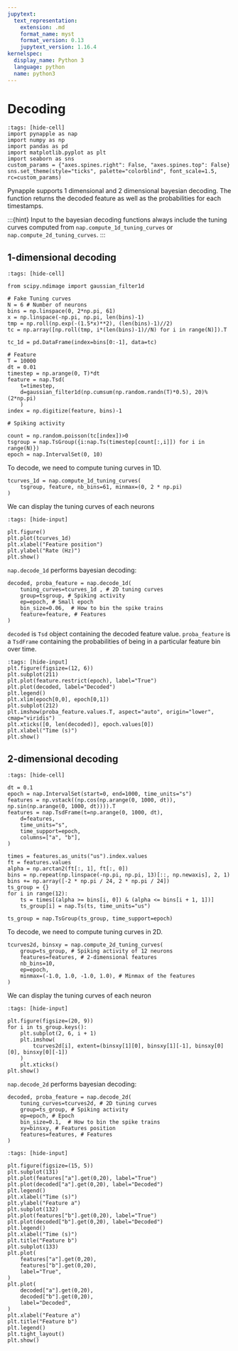 ```yaml
---
jupytext:
  text_representation:
    extension: .md
    format_name: myst
    format_version: 0.13
    jupytext_version: 1.16.4
kernelspec:
  display_name: Python 3
  language: python
  name: python3
---
```


# Decoding

```{code-cell} ipython3
:tags: [hide-cell]
import pynapple as nap
import numpy as np
import pandas as pd
import matplotlib.pyplot as plt
import seaborn as sns
custom_params = {"axes.spines.right": False, "axes.spines.top": False}
sns.set_theme(style="ticks", palette="colorblind", font_scale=1.5, rc=custom_params)
```
Pynapple supports 1 dimensional and 2 dimensional bayesian decoding. The function returns the decoded feature as well as the probabilities for each timestamps. 


:::{hint}
Input to the bayesian decoding functions always include the tuning curves computed from `nap.compute_1d_tuning_curves` or `nap.compute_2d_tuning_curves`.
:::

## 1-dimensional decoding

```{code-cell} ipython3
:tags: [hide-cell]

from scipy.ndimage import gaussian_filter1d

# Fake Tuning curves
N = 6 # Number of neurons
bins = np.linspace(0, 2*np.pi, 61)
x = np.linspace(-np.pi, np.pi, len(bins)-1)
tmp = np.roll(np.exp(-(1.5*x)**2), (len(bins)-1)//2)
tc = np.array([np.roll(tmp, i*(len(bins)-1)//N) for i in range(N)]).T

tc_1d = pd.DataFrame(index=bins[0:-1], data=tc)

# Feature
T = 10000
dt = 0.01
timestep = np.arange(0, T)*dt
feature = nap.Tsd(
    t=timestep,
    d=gaussian_filter1d(np.cumsum(np.random.randn(T)*0.5), 20)%(2*np.pi)
    )
index = np.digitize(feature, bins)-1

# Spiking activity

count = np.random.poisson(tc[index])>0
tsgroup = nap.TsGroup({i:nap.Ts(timestep[count[:,i]]) for i in range(N)})
epoch = nap.IntervalSet(0, 10)
```

To decode, we need to compute tuning curves in 1D.

```{code-cell} ipython3
tcurves_1d = nap.compute_1d_tuning_curves(
    tsgroup, feature, nb_bins=61, minmax=(0, 2 * np.pi)
)
```

We can display the tuning curves of each neurons

```{code-cell} 
:tags: [hide-input]

plt.figure()
plt.plot(tcurves_1d)
plt.xlabel("Feature position")
plt.ylabel("Rate (Hz)")
plt.show()
```

`nap.decode_1d` performs bayesian decoding:


```{code-cell} ipython3
decoded, proba_feature = nap.decode_1d(
    tuning_curves=tcurves_1d , # 2D tuning curves
    group=tsgroup, # Spiking activity
    ep=epoch, # Small epoch
    bin_size=0.06,  # How to bin the spike trains
    feature=feature, # Features
)
```

`decoded` is `Tsd` object containing the decoded feature value. `proba_feature` is a `TsdFrame` containing the probabilities of being in a particular feature bin over time.

```{code-cell} ipython3
:tags: [hide-input]
plt.figure(figsize=(12, 6))
plt.subplot(211)
plt.plot(feature.restrict(epoch), label="True")
plt.plot(decoded, label="Decoded")
plt.legend()
plt.xlim(epoch[0,0], epoch[0,1])
plt.subplot(212)
plt.imshow(proba_feature.values.T, aspect="auto", origin="lower", cmap="viridis")
plt.xticks([0, len(decoded)], epoch.values[0])
plt.xlabel("Time (s)")
plt.show()

```


## 2-dimensional decoding

```{code-cell} ipython3
:tags: [hide-cell]

dt = 0.1
epoch = nap.IntervalSet(start=0, end=1000, time_units="s")
features = np.vstack((np.cos(np.arange(0, 1000, dt)), np.sin(np.arange(0, 1000, dt)))).T
features = nap.TsdFrame(t=np.arange(0, 1000, dt),
    d=features,
    time_units="s",
    time_support=epoch,
    columns=["a", "b"],
)

times = features.as_units("us").index.values
ft = features.values
alpha = np.arctan2(ft[:, 1], ft[:, 0])
bins = np.repeat(np.linspace(-np.pi, np.pi, 13)[::, np.newaxis], 2, 1)
bins += np.array([-2 * np.pi / 24, 2 * np.pi / 24])
ts_group = {}
for i in range(12):
    ts = times[(alpha >= bins[i, 0]) & (alpha <= bins[i + 1, 1])]
    ts_group[i] = nap.Ts(ts, time_units="us")

ts_group = nap.TsGroup(ts_group, time_support=epoch)

```

To decode, we need to compute tuning curves in 2D.


```{code-cell} ipython3
tcurves2d, binsxy = nap.compute_2d_tuning_curves(
    group=ts_group, # Spiking activity of 12 neurons
    features=features, # 2-dimensional features
    nb_bins=10,
    ep=epoch,
    minmax=(-1.0, 1.0, -1.0, 1.0), # Minmax of the features
)
```

We can display the tuning curves of each neuron

```{code-cell} 
:tags: [hide-input]

plt.figure(figsize=(20, 9))
for i in ts_group.keys():
    plt.subplot(2, 6, i + 1)
    plt.imshow(
        tcurves2d[i], extent=(binsxy[1][0], binsxy[1][-1], binsxy[0][0], binsxy[0][-1])
    )
    plt.xticks()
plt.show()
```

`nap.decode_2d` performs bayesian decoding:


```{code-cell} ipython3
decoded, proba_feature = nap.decode_2d(
    tuning_curves=tcurves2d, # 2D tuning curves
    group=ts_group, # Spiking activity
    ep=epoch, # Epoch
    bin_size=0.1,  # How to bin the spike trains
    xy=binsxy, # Features position
    features=features, # Features
)
```

```{code-cell} ipython3
:tags: [hide-input]

plt.figure(figsize=(15, 5))
plt.subplot(131)
plt.plot(features["a"].get(0,20), label="True")
plt.plot(decoded["a"].get(0,20), label="Decoded")
plt.legend()
plt.xlabel("Time (s)")
plt.ylabel("Feature a")
plt.subplot(132)
plt.plot(features["b"].get(0,20), label="True")
plt.plot(decoded["b"].get(0,20), label="Decoded")
plt.legend()
plt.xlabel("Time (s)")
plt.title("Feature b")
plt.subplot(133)
plt.plot(
    features["a"].get(0,20),
    features["b"].get(0,20),
    label="True",
)
plt.plot(
    decoded["a"].get(0,20),
    decoded["b"].get(0,20),
    label="Decoded",
)
plt.xlabel("Feature a")
plt.title("Feature b")
plt.legend()
plt.tight_layout()
plt.show()
```